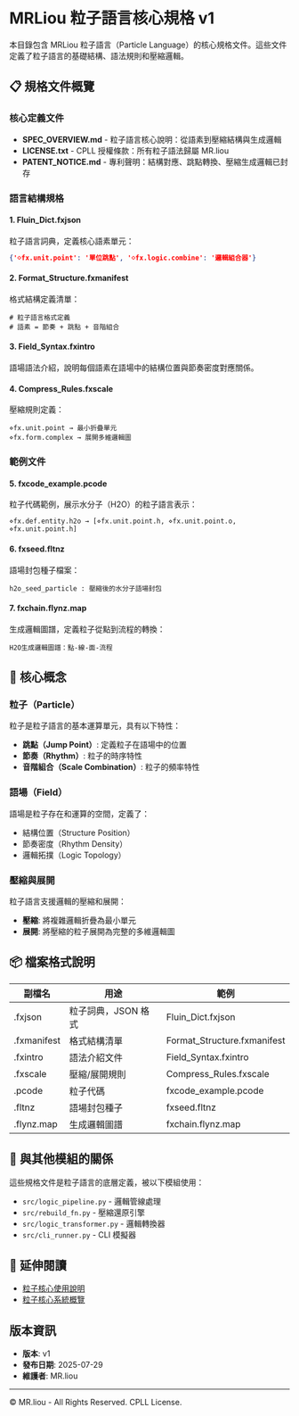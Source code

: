 # MRLiou 粒子語言核心規格 v1

本目錄包含 MRLiou 粒子語言（Particle Language）的核心規格文件。這些文件定義了粒子語言的基礎結構、語法規則和壓縮邏輯。

## 📋 規格文件概覽

### 核心定義文件

- **SPEC_OVERVIEW.md** - 粒子語言核心說明：從語素到壓縮結構與生成邏輯
- **LICENSE.txt** - CPLL 授權條款：所有粒子語法歸屬 MR.liou
- **PATENT_NOTICE.md** - 專利聲明：結構對應、跳點轉換、壓縮生成邏輯已封存

### 語言結構規格

#### 1. Fluin_Dict.fxjson
粒子語言詞典，定義核心語素單元：
```json
{'⋄fx.unit.point': '單位跳點', '⋄fx.logic.combine': '邏輯組合器'}
```

#### 2. Format_Structure.fxmanifest
格式結構定義清單：
```
# 粒子語言格式定義
# 語素 = 節奏 + 跳點 + 音階組合
```

#### 3. Field_Syntax.fxintro
語場語法介紹，說明每個語素在語場中的結構位置與節奏密度對應關係。

#### 4. Compress_Rules.fxscale
壓縮規則定義：
```
⋄fx.unit.point → 最小折疊單元
⋄fx.form.complex → 展開多維邏輯圖
```

### 範例文件

#### 5. fxcode_example.pcode
粒子代碼範例，展示水分子（H2O）的粒子語言表示：
```
⋄fx.def.entity.h2o → [⋄fx.unit.point.h, ⋄fx.unit.point.o, ⋄fx.unit.point.h]
```

#### 6. fxseed.fltnz
語場封包種子檔案：
```
h2o_seed_particle : 壓縮後的水分子語場封包
```

#### 7. fxchain.flynz.map
生成邏輯圖譜，定義粒子從點到流程的轉換：
```
H2O生成邏輯圖譜：點-線-面-流程
```

## 🔑 核心概念

### 粒子（Particle）
粒子是粒子語言的基本運算單元，具有以下特性：
- **跳點（Jump Point）**: 定義粒子在語場中的位置
- **節奏（Rhythm）**: 粒子的時序特性
- **音階組合（Scale Combination）**: 粒子的頻率特性

### 語場（Field）
語場是粒子存在和運算的空間，定義了：
- 結構位置（Structure Position）
- 節奏密度（Rhythm Density）
- 邏輯拓撲（Logic Topology）

### 壓縮與展開
粒子語言支援邏輯的壓縮和展開：
- **壓縮**: 將複雜邏輯折疊為最小單元
- **展開**: 將壓縮的粒子展開為完整的多維邏輯圖

## 📦 檔案格式說明

| 副檔名 | 用途 | 範例 |
|--------|------|------|
| .fxjson | 粒子詞典，JSON 格式 | Fluin_Dict.fxjson |
| .fxmanifest | 格式結構清單 | Format_Structure.fxmanifest |
| .fxintro | 語法介紹文件 | Field_Syntax.fxintro |
| .fxscale | 壓縮/展開規則 | Compress_Rules.fxscale |
| .pcode | 粒子代碼 | fxcode_example.pcode |
| .fltnz | 語場封包種子 | fxseed.fltnz |
| .flynz.map | 生成邏輯圖譜 | fxchain.flynz.map |

## 🔗 與其他模組的關係

這些規格文件是粒子語言的底層定義，被以下模組使用：
- `src/logic_pipeline.py` - 邏輯管線處理
- `src/rebuild_fn.py` - 壓縮還原引擎
- `src/logic_transformer.py` - 邏輯轉換器
- `src/cli_runner.py` - CLI 模擬器

## 📖 延伸閱讀

- [粒子核心使用說明](../docs/usage_guide.md)
- [粒子核心系統概覽](../README.md)

## 版本資訊

- **版本**: v1
- **發布日期**: 2025-07-29
- **維護者**: MR.liou

---

© MR.liou - All Rights Reserved. CPLL License.
